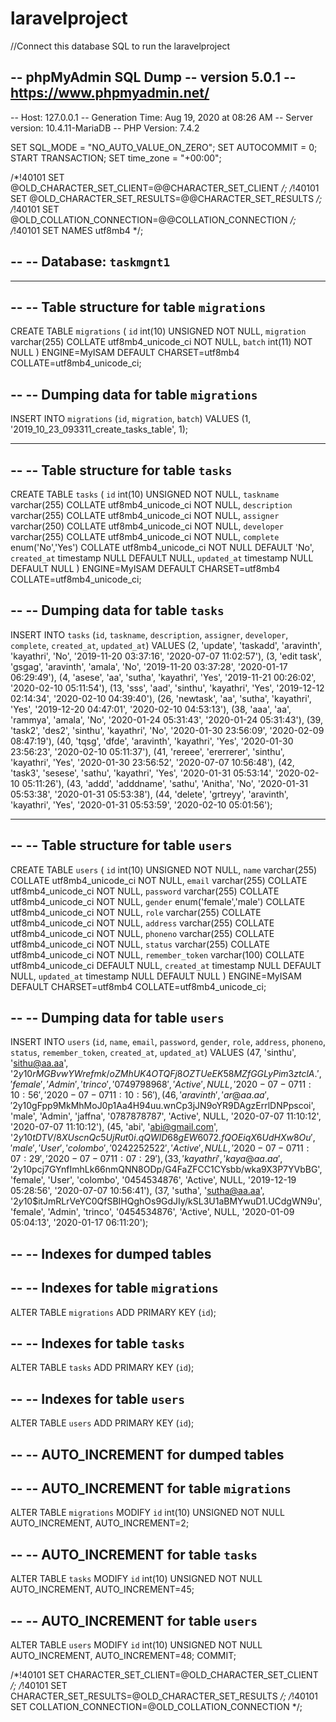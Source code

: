 # laravelproject

//Connect this database SQL to run the laravelproject

-- phpMyAdmin SQL Dump
-- version 5.0.1
-- https://www.phpmyadmin.net/
--
-- Host: 127.0.0.1
-- Generation Time: Aug 19, 2020 at 08:26 AM
-- Server version: 10.4.11-MariaDB
-- PHP Version: 7.4.2

SET SQL_MODE = "NO_AUTO_VALUE_ON_ZERO";
SET AUTOCOMMIT = 0;
START TRANSACTION;
SET time_zone = "+00:00";


/*!40101 SET @OLD_CHARACTER_SET_CLIENT=@@CHARACTER_SET_CLIENT */;
/*!40101 SET @OLD_CHARACTER_SET_RESULTS=@@CHARACTER_SET_RESULTS */;
/*!40101 SET @OLD_COLLATION_CONNECTION=@@COLLATION_CONNECTION */;
/*!40101 SET NAMES utf8mb4 */;

--
-- Database: `taskmgnt1`
--

-- --------------------------------------------------------

--
-- Table structure for table `migrations`
--

CREATE TABLE `migrations` (
  `id` int(10) UNSIGNED NOT NULL,
  `migration` varchar(255) COLLATE utf8mb4_unicode_ci NOT NULL,
  `batch` int(11) NOT NULL
) ENGINE=MyISAM DEFAULT CHARSET=utf8mb4 COLLATE=utf8mb4_unicode_ci;

--
-- Dumping data for table `migrations`
--

INSERT INTO `migrations` (`id`, `migration`, `batch`) VALUES
(1, '2019_10_23_093311_create_tasks_table', 1);

-- --------------------------------------------------------

--
-- Table structure for table `tasks`
--

CREATE TABLE `tasks` (
  `id` int(10) UNSIGNED NOT NULL,
  `taskname` varchar(255) COLLATE utf8mb4_unicode_ci NOT NULL,
  `description` varchar(255) COLLATE utf8mb4_unicode_ci NOT NULL,
  `assigner` varchar(250) COLLATE utf8mb4_unicode_ci NOT NULL,
  `developer` varchar(255) COLLATE utf8mb4_unicode_ci NOT NULL,
  `complete` enum('No','Yes') COLLATE utf8mb4_unicode_ci NOT NULL DEFAULT 'No',
  `created_at` timestamp NULL DEFAULT NULL,
  `updated_at` timestamp NULL DEFAULT NULL
) ENGINE=MyISAM DEFAULT CHARSET=utf8mb4 COLLATE=utf8mb4_unicode_ci;

--
-- Dumping data for table `tasks`
--

INSERT INTO `tasks` (`id`, `taskname`, `description`, `assigner`, `developer`, `complete`, `created_at`, `updated_at`) VALUES
(2, 'update', 'taskadd', 'aravinth', 'kayathri', 'No', '2019-11-20 03:37:16', '2020-07-07 11:02:57'),
(3, 'edit task', 'gsgag', 'aravinth', 'amala', 'No', '2019-11-20 03:37:28', '2020-01-17 06:29:49'),
(4, 'asese', 'aa', 'sutha', 'kayathri', 'Yes', '2019-11-21 00:26:02', '2020-02-10 05:11:54'),
(13, 'sss', 'aad', 'sinthu', 'kayathri', 'Yes', '2019-12-12 02:14:34', '2020-02-10 04:39:40'),
(26, 'newtask', 'aa', 'sutha', 'kayathri', 'Yes', '2019-12-20 04:47:01', '2020-02-10 04:53:13'),
(38, 'aaa', 'aa', 'rammya', 'amala', 'No', '2020-01-24 05:31:43', '2020-01-24 05:31:43'),
(39, 'task2', 'des2', 'sinthu', 'kayathri', 'No', '2020-01-30 23:56:09', '2020-02-09 08:47:19'),
(40, 'tqsg', 'dfde', 'aravinth', 'kayathri', 'Yes', '2020-01-30 23:56:23', '2020-02-10 05:11:37'),
(41, 'rereee', 'ererrerer', 'sinthu', 'kayathri', 'Yes', '2020-01-30 23:56:52', '2020-07-07 10:56:48'),
(42, 'task3', 'sesese', 'sathu', 'kayathri', 'Yes', '2020-01-31 05:53:14', '2020-02-10 05:11:26'),
(43, 'addd', 'adddname', 'sathu', 'Anitha', 'No', '2020-01-31 05:53:38', '2020-01-31 05:53:38'),
(44, 'delete', 'grtreyy', 'aravinth', 'kayathri', 'Yes', '2020-01-31 05:53:59', '2020-02-10 05:01:56');

-- --------------------------------------------------------

--
-- Table structure for table `users`
--

CREATE TABLE `users` (
  `id` int(10) UNSIGNED NOT NULL,
  `name` varchar(255) COLLATE utf8mb4_unicode_ci NOT NULL,
  `email` varchar(255) COLLATE utf8mb4_unicode_ci NOT NULL,
  `password` varchar(255) COLLATE utf8mb4_unicode_ci NOT NULL,
  `gender` enum('female','male') COLLATE utf8mb4_unicode_ci NOT NULL,
  `role` varchar(255) COLLATE utf8mb4_unicode_ci NOT NULL,
  `address` varchar(255) COLLATE utf8mb4_unicode_ci NOT NULL,
  `phoneno` varchar(255) COLLATE utf8mb4_unicode_ci NOT NULL,
  `status` varchar(255) COLLATE utf8mb4_unicode_ci NOT NULL,
  `remember_token` varchar(100) COLLATE utf8mb4_unicode_ci DEFAULT NULL,
  `created_at` timestamp NULL DEFAULT NULL,
  `updated_at` timestamp NULL DEFAULT NULL
) ENGINE=MyISAM DEFAULT CHARSET=utf8mb4 COLLATE=utf8mb4_unicode_ci;

--
-- Dumping data for table `users`
--

INSERT INTO `users` (`id`, `name`, `email`, `password`, `gender`, `role`, `address`, `phoneno`, `status`, `remember_token`, `created_at`, `updated_at`) VALUES
(47, 'sinthu', 'sithu@aa.aa', '$2y$10$rMGBvwYWrefmk/oZMhUK4OTQFj8OZTUeEK58MZfGGLyPim3ztclA.', 'female', 'Admin', 'trinco', '0749798968', 'Active', NULL, '2020-07-07 11:10:56', '2020-07-07 11:10:56'),
(46, 'aravinth', 'ar@aa.aa', '$2y$10$gFpp9MkMhMoJ0p1Aa4H94uu.wnCp3jJN9oYR9DAgzErrlDNPpscoi', 'male', 'Admin', 'jaffna', '0787878787', 'Active', NULL, '2020-07-07 11:10:12', '2020-07-07 11:10:12'),
(45, 'abi', 'abi@gmail.com', '$2y$10$tDTV/8XUscnQc5UjRut0i.qQWlD68gEW6072.fQOEiqX6UdHXw8Ou', 'male', 'User', 'colombo', '0242252522', 'Active', NULL, '2020-07-07 11:07:29', '2020-07-07 11:07:29'),
(33, 'kayathri', 'kaya@aa.aa', '$2y$10$pcj7GYnfImhLk66nmQNN8ODp/G4FaZFCC1CYsbb/wka9X3P7YVbBG', 'female', 'User', 'colombo', '0454534876', 'Active', NULL, '2019-12-19 05:28:56', '2020-07-07 10:56:41'),
(37, 'sutha', 'sutha@aa.aa', '$2y$10$itJmRLrVeYC0QfSBIHQghOs9GdJIy/kSL3U1aBMYwuD1.UCdgWN9u', 'female', 'Admin', 'trinco', '0454534876', 'Active', NULL, '2020-01-09 05:04:13', '2020-01-17 06:11:20');

--
-- Indexes for dumped tables
--

--
-- Indexes for table `migrations`
--
ALTER TABLE `migrations`
  ADD PRIMARY KEY (`id`);

--
-- Indexes for table `tasks`
--
ALTER TABLE `tasks`
  ADD PRIMARY KEY (`id`);

--
-- Indexes for table `users`
--
ALTER TABLE `users`
  ADD PRIMARY KEY (`id`);

--
-- AUTO_INCREMENT for dumped tables
--

--
-- AUTO_INCREMENT for table `migrations`
--
ALTER TABLE `migrations`
  MODIFY `id` int(10) UNSIGNED NOT NULL AUTO_INCREMENT, AUTO_INCREMENT=2;

--
-- AUTO_INCREMENT for table `tasks`
--
ALTER TABLE `tasks`
  MODIFY `id` int(10) UNSIGNED NOT NULL AUTO_INCREMENT, AUTO_INCREMENT=45;

--
-- AUTO_INCREMENT for table `users`
--
ALTER TABLE `users`
  MODIFY `id` int(10) UNSIGNED NOT NULL AUTO_INCREMENT, AUTO_INCREMENT=48;
COMMIT;

/*!40101 SET CHARACTER_SET_CLIENT=@OLD_CHARACTER_SET_CLIENT */;
/*!40101 SET CHARACTER_SET_RESULTS=@OLD_CHARACTER_SET_RESULTS */;
/*!40101 SET COLLATION_CONNECTION=@OLD_COLLATION_CONNECTION */;
